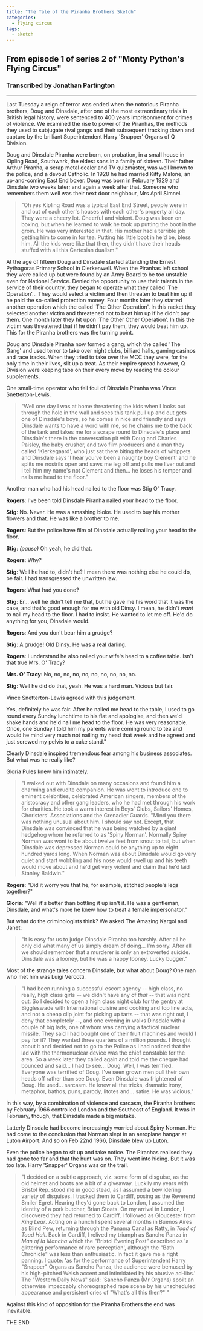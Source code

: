 ```yaml
---
title: "The Tale of the Piranha Brothers Sketch"
categories:
  - flying circus
tags:
  - sketch
---
```


## From episode 1 of series 2 of "Monty Python's Flying Circus"
### Transcribed by Jonathan Partington

---

Last Tuesday a reign of terror was ended when the notorious Piranha brothers, Doug and Dinsdale, after one of the most extraordinary trials in British legal history, were sentenced to 400 years imprisonment for crimes of violence. We examined the rise to power of the Piranhas, the methods they used to subjugate rival gangs and their subsequent tracking down and capture by the brilliant Superintendent Harry 'Snapper' Organs of Q Division.

Doug and Dinsdale Piranha were born, on probation, in a small house in Kipling Road, Southwark, the eldest sons in a family of sixteen. Their father Arthur Piranha, a scrap metal dealer and TV quizmaster, was well known to the police, and a devout Catholic. In 1928 he had married Kitty Malone, an up-and-coming East End boxer. Doug was born in February 1929 and Dinsdale two weeks later; and again a week after that. Someone who remembers them well was their next door neighbour, Mrs April Simnel.

> "Oh yes Kipling Road was a typical East End Street, people were in and out of each other's houses with each other's property all day. They were a cheery lot. Cheerful and violent. Doug was keen on boxing, but when he learned to walk he took up putting the boot in the groin. He was very interested in that. His mother had a terrible job getting him to come in for tea. Putting his little boot in he'd be, bless him. All the kids were like that then, they didn't have their heads stuffed with all this Cartesian dualism."

At the age of fifteen Doug and Dinsdale started attending the Ernest Pythagoras Primary School in Clerkenwell. When the Piranhas left school they were called up but were found by an Army Board to be too unstable even for National Service. Denied the opportunity to use their talents in the service of their country, they began to operate what they called 'The Operation'... They would select a victim and then threaten to beat him up if he paid the so-called protection money. Four months later they started another operation which the called 'The Other Operation'. In this racket they selected another victim and threatened not to beat him up if he didn't pay them. One month later they hit upon 'The Other Other Operation'. In this the victim was threatened that if he didn't pay them, they would beat him up. This for the Piranha brothers was the turning point.

Doug and Dinsdale Piranha now formed a gang, which the called 'The Gang' and used terror to take over night clubs, billiard halls, gaming casinos and race tracks. When they tried to take over the MCC they were, for the only time in their lives, slit up a treat. As their empire spread however, Q Division were keeping tabs on their every move by reading the colour supplements.

One small-time operator who fell foul of Dinsdale Piranha was Vince Snetterton-Lewis.

> "Well one day I was at home threatening the kids when I looks out through the hole in the wall and sees this tank pull up and out gets one of Dinsdale's boys, so he comes in nice and friendly and says Dinsdale wants to have a word with me, so he chains me to the back of the tank and takes me for a scrape round to Dinsdale's place and Dinsdale's there in the conversation pit with Doug and Charles Paisley, the baby crusher, and two film producers and a man they called 'Kierkegaard', who just sat there biting the heads of whippets and Dinsdale says 'I hear you've been a naughty boy Clement' and he splits me nostrils open and saws me leg off and pulls me liver out and I tell him my name's not Clement and then... he loses his temper and nails me head to the floor."

Another man who had his head nailed to the floor was Stig O' Tracy.

**Rogers**: I've been told Dinsdale Piranha nailed your head to the floor.

**Stig**: No. Never. He was a smashing bloke. He used to buy his mother flowers and that. He was like a brother to me.

**Rogers**: But the police have film of Dinsdale actually nailing your head to the floor.

**Stig**: _(pause)_ Oh yeah, he did that.

**Rogers**: Why?

**Stig**: Well he had to, didn't he? I mean there was nothing else he could do, be fair. I had transgressed the unwritten law.

**Rogers**: What had you done?

**Stig**: Er... well he didn't tell me that, but he gave me his word that it was the case, and that's good enough for me with old Dinsy. I mean, he didn't *want* to nail my head to the floor. I had to insist. He wanted to let me off. He'd do anything for you, Dinsdale would.

**Rogers**: And you don't bear him a grudge?

**Stig**: A grudge! Old Dinsy. He was a real darling.

**Rogers**: I understand he also nailed your wife's head to a coffee table. Isn't that true Mrs. O' Tracy?

**Mrs. O' Tracy**: No, no, no, no, no, no, no, no, no, no.

**Stig**: Well he did do that, yeah. He was a hard man. Vicious but fair.

Vince Snetterton-Lewis agreed with this judgement.

Yes, definitely he was fair. After he nailed me head to the table, I used to go round every Sunday lunchtime to his flat and apologise, and then we'd shake hands and he'd nail me head to the floor. He was very reasonable. Once, one Sunday I told him my parents were coming round to tea and would he mind very much not nailing my head that week and he agreed and just screwed my pelvis to a cake stand."

Clearly Dinsdale inspired tremendous fear among his business associates. But what was he really like?

Gloria Pules knew him intimately.

> "I walked out with Dinsdale on many occasions and found him a charming and erudite companion. He was wont to introduce one to eminent celebrities, celebrated American singers, members of the aristocracy and other gang leaders, who he had met through his work for charities. He took a warm interest in Boys' Clubs, Sailors' Homes, Choristers' Associations and the Grenadier Guards. "Mind you there was nothing unusual about him. I should say not. Except, that Dinsdale was convinced that he was being watched by a giant hedgehog whom he referred to as 'Spiny Norman'. Normally Spiny Norman was wont to be about twelve feet from snout to tail, but when Dinsdale was depressed Norman could be anything up to eight hundred yards long. When Norman was about Dinsdale would go very quiet and start wobbling and his nose would swell up and his teeth would move about and he'd get very violent and claim that he'd laid Stanley Baldwin."

**Rogers**: "Did it worry you that he, for example, stitched people's legs together?"

**Gloria**: "Well it's better than bottling it up isn't it. He was a gentleman, Dinsdale, and what's more he knew how to treat a female impersonator."

But what do the criminologists think? We asked The Amazing Kargol and Janet:

> "It is easy for us to judge Dinsdale Piranha too harshly. After all he only did what many of us simply dream of doing... I'm sorry. After all we should remember that a murderer is only an extroverted suicide. Dinsdale was a looney, but he was a happy looney. Lucky bugger."

Most of the strange tales concern Dinsdale, but what about Doug? One man who met him was Luigi Vercotti.

> "I had been running a successful escort agency -- high class, no really, high class girls -- we didn't have any of *that* -- that was right out. So I decided to open a high class night club for the gentry at Biggleswade with International cuisine and cooking and top line acts, and not a cheap clip joint for picking up tarts -- that was right out, I deny that completely --, and one evening in walks Dinsdale with a couple of big lads, one of whom was carrying a tactical nuclear missile. They said I had bought one of their fruit machines and would I pay for it? They wanted three quarters of a million pounds. I thought about it and decided not to go to the Police as I had noticed that the lad with the thermonuclear device was the chief constable for the area. So a week later they called again and told me the cheque had bounced and said... I had to see... Doug. Well, I was terrified. Everyone was terrified of Doug. I've seen grown men pull their own heads off rather than see Doug. Even Dinsdale was frightened of Doug. He used... sarcasm. He knew all the tricks, dramatic irony, metaphor, bathos, puns, parody, litotes and... satire. He was vicious."

In this way, by a combination of violence and sarcasm, the Piranha brothers by February 1966 controlled London and the Southeast of England. It was in February, though, that Dinsdale made a big mistake.

Latterly Dinsdale had become increasingly worried about Spiny Norman. He had come to the conclusion that Norman slept in an aeroplane hangar at Luton Airport. And so on Feb 22nd 1966, Dinsdale blew up Luton.

Even the police began to sit up and take notice. The Piranhas realised they had gone too far and that the hunt was on. They went into hiding. But it was too late. Harry 'Snapper' Organs was on the trail.

> "I decided on a subtle approach, viz. some form of disguise, as the old helmet and boots are a bit of a giveaway. Luckily my years with Bristol Rep. stood me in good stead, as I assumed a bewildering variety of disguises. I tracked them to Cardiff, posing as the Reverend Smiler Egret. Hearing they'd gone back to London, I assumed the identity of a pork butcher, Brian Stoats. On my arrival in London, I discovered they had returned to Cardiff, I followed as Gloucester from _King Lear_. Acting on a hunch I spent several months in Buenos Aires as Blind Pew, returning through the Panama Canal as Ratty, in _Toad of Toad Hall_. Back in Cardiff, I relived my triumph as Sancho Panza in _Man of la Mancha_ which the "Bristol Evening Post" described as 'a glittering performance of rare perception', although the "Bath Chronicle" was less than enthusiastic. In fact it gave me a right panning. I quote: 'as for the performance of Superintendent Harry "Snapper" Organs as Sancho Panza, the audience were bemused by his high-pitched Welsh accent and intimidated by his abusive ad-libs.' The "Western Daily News" said: 'Sancho Panza (Mr Organs) spoilt an otherwise impeccably choreographed rape scene by his unscheduled appearance and persistent cries of "What's all this then?"'"

Against this kind of opposition for the Piranha Brothers the end was inevitable.

THE END